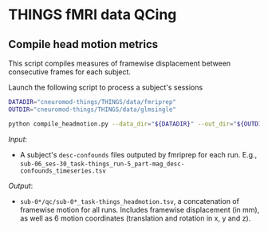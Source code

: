 THINGS fMRI data QCing
================================

## Compile head motion metrics

This script compiles measures of framewise displacement between consecutive frames for each subject.

Launch the following script to process a subject's sessions
```bash
DATADIR="cneuromod-things/THINGS/data/fmriprep"
OUTDIR="cneuromod-things/THINGS/data/glmsingle"

python compile_headmotion.py --data_dir="${DATADIR}" --out_dir="${OUTDIR}" --sub="01"
```


*Input*:

- A subject's ``desc-confounds`` files outputed by fmriprep for each run. E.g., ``sub-06_ses-30_task-things_run-5_part-mag_desc-confounds_timeseries.tsv``

*Output*:

- ``sub-0*/qc/sub-0*_task-things_headmotion.tsv``, a concatenation of framewise motion for all runs. Includes framewise displacement (in mm), as well as 6 motion coordinates (translation and rotation in x, y and z).
